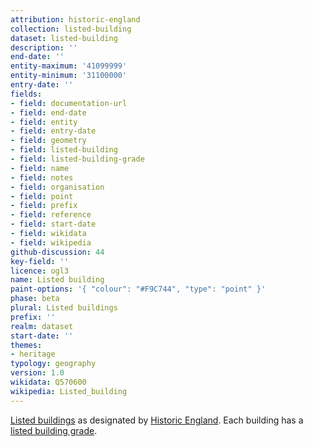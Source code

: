 ```yaml
---
attribution: historic-england
collection: listed-building
dataset: listed-building
description: ''
end-date: ''
entity-maximum: '41099999'
entity-minimum: '31100000'
entry-date: ''
fields:
- field: documentation-url
- field: end-date
- field: entity
- field: entry-date
- field: geometry
- field: listed-building
- field: listed-building-grade
- field: name
- field: notes
- field: organisation
- field: point
- field: prefix
- field: reference
- field: start-date
- field: wikidata
- field: wikipedia
github-discussion: 44
key-field: ''
licence: ogl3
name: Listed building
paint-options: '{ "colour": "#F9C744", "type": "point" }'
phase: beta
plural: Listed buildings
prefix: ''
realm: dataset
start-date: ''
themes:
- heritage
typology: geography
version: 1.0
wikidata: Q570600
wikipedia: Listed_building
---
```


[Listed buildings](https://historicengland.org.uk/listing/what-is-designation/listed-buildings) as designated by [Historic England](https://historicengland.org.uk/).
Each building has a [listed building grade](/dataset/listed-building-grade).
